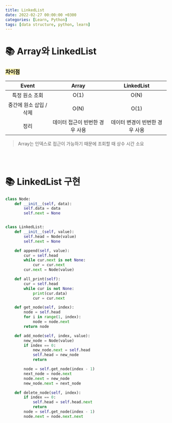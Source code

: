 ```yaml
---
title: LinkedList
date: 2022-02-27 00:00:00 +0300
categories: [Learn, Python]
tags: [data structure, python, learn]
---
```


# 📚 Array와 LinkedList


### <mark style='background-color: #fff5b1'> 차이점 </mark>

| Event | Array | LinkedList|
|:----:|:----:|:----:|
| 특정 원소 조회 | O(1) | O(N) |
| 중간에 원소 삽입 / 삭제 | O(N) | O(1) |
| 정리 | 데이터 접근이 빈번한 경우 사용 | 데이터 변경이 빈번한 경우 사용 |

> Array는 인덱스로 접근이 가능하기 때문에 조회할 때 상수 시간 소요


<br><br>


# 📚 LinkedList 구현
```python
class Node:
    def __init__(self, data):
        self.data = data
        self.next = None


class LinkedList:
    def __init__(self, value):
        self.head = Node(value)
        self.next = None

    def append(self, value):
        cur = self.head
        while cur.next is not None:
            cur = cur.next
        cur.next = Node(value)

    def all_print(self):
        cur = self.head
        while cur is not None:
            print(cur.data)
            cur = cur.next

    def get_node(self, index):
        node = self.head
        for i in range(1, index):
            node = node.next
        return node

    def add_node(self, index, value):
        new_node = Node(value)
        if index == 0:
            new_node.next = self.head
            self.head = new_node
            return

        node = self.get_node(index - 1)
        next_node = node.next
        node.next = new_node
        new_node.next = next_node

    def delete_node(self, index):
        if index == 0:
            self.head = self.head.next
            return
        node = self.get_node(index - 1)
        node.next = node.next.next
```

<br><br>
